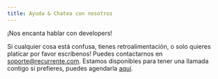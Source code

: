 ```yaml
---
title: Ayuda & Chatea con nosotros
---
```


¡Nos encanta hablar con developers!

Si cualquier cosa está confusa, tienes retroalimentación, o solo quieres
platicar por favor escríbenos! Puedes contactarnos en soporte@recurrente.com.
Estamos disponibles para tener una llamada contigo si prefieres, puedes
agendarla [aquí](https://calendly.com/recurrente/demo).
